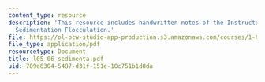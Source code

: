 ```yaml
---
content_type: resource
description: 'This resource includes handwritten notes of the Instructor on the topic:
  Sedimentation Flocculation.'
file: https://ol-ocw-studio-app-production.s3.amazonaws.com/courses/1-85-water-and-wastewater-treatment-engineering-spring-2006/709d63045487d31f151e10c751b1d8da_l05_06_sedimenta.pdf
file_type: application/pdf
resourcetype: Document
title: l05_06_sedimenta.pdf
uid: 709d6304-5487-d31f-151e-10c751b1d8da
---
```

